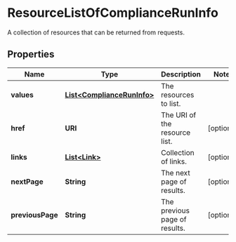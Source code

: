 

# ResourceListOfComplianceRunInfo

A collection of resources that can be returned from requests.

## Properties

Name | Type | Description | Notes
------------ | ------------- | ------------- | -------------
**values** | [**List&lt;ComplianceRunInfo&gt;**](ComplianceRunInfo.md) | The resources to list. | 
**href** | **URI** | The URI of the resource list. |  [optional]
**links** | [**List&lt;Link&gt;**](Link.md) | Collection of links. |  [optional]
**nextPage** | **String** | The next page of results. |  [optional]
**previousPage** | **String** | The previous page of results. |  [optional]



